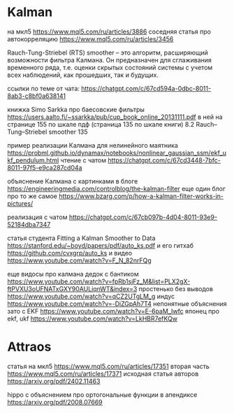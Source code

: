 # Kalman

на мкл5 https://www.mql5.com/ru/articles/3886
соседняя статья про автокорреляцию https://www.mql5.com/ru/articles/3456


Rauch-Tung-Striebel (RTS) smoother – это алгоритм, расширяющий возможности фильтра Калмана. Он предназначен для сглаживания временного ряда, т.е. оценки скрытых состояний системы с учетом всех наблюдений, как прошедших, так и будущих.

ссылки по теме от чата: https://chatgpt.com/c/67cd594a-0dbc-8011-8ab3-c8bf0a638141

книжка Simo Sarkka про баесовские фильтры https://users.aalto.fi/~ssarkka/pub/cup_book_online_20131111.pdf
в ней на странице 155 по шкале пдф (страница 135 по шкале книги) 8.2 Rauch–Tung–Striebel smoother 135


пример реализации Калмана для нелинейного маятника https://probml.github.io/dynamax/notebooks/nonlinear_gaussian_ssm/ekf_ukf_pendulum.html
чтение с чатом https://chatgpt.com/c/67cd3448-7bfc-8011-97f5-e9ca287cd04a

объяснение Калмана с картинками в блоге https://engineeringmedia.com/controlblog/the-kalman-filter
еще один блог про то же самое https://www.bzarg.com/p/how-a-kalman-filter-works-in-pictures/

реализация с чатом https://chatgpt.com/c/67cb097b-4d04-8011-93e9-52184dba7347

статья студента Fitting a Kalman Smoother to Data https://stanford.edu/~boyd/papers/pdf/auto_ks.pdf
и его гитхаб https://github.com/cvxgrp/auto_ks
и видео https://www.youtube.com/watch?v=F_N_82nrFQg

еще видосы про калмана
дедок с бантиком https://www.youtube.com/watch?v=fpRb1sjFz_M&list=PLX2gX-ftPVXU3oUFNATxGXY90AULiqnWT&index=3
простенько без выводов https://www.youtube.com/watch?v=qCZ2UTgLM_g
индус https://www.youtube.com/watch?v=-DiZGpAh7T4
непонятные объяснения зато с EKF https://www.youtube.com/watch?v=E-6paM_Iwfc
японец про ekf, ukf https://www.youtube.com/watch?v=LkHBR7efKQw

# Attraos

статья на мкл5 https://www.mql5.com/ru/articles/17351
вторая часть https://www.mql5.com/ru/articles/17371
исходная статья авторов https://arxiv.org/pdf/2402.11463

hippo с объяснением про ортогональные функции в апендиксе https://arxiv.org/pdf/2008.07669
